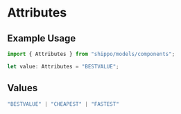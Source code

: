 # Attributes

## Example Usage

```typescript
import { Attributes } from "shippo/models/components";

let value: Attributes = "BESTVALUE";
```

## Values

```typescript
"BESTVALUE" | "CHEAPEST" | "FASTEST"
```